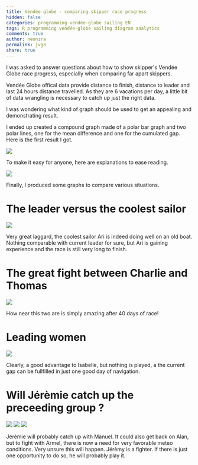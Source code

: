 ```yaml
---
title: Vendée globe - comparing skipper race progress
hidden: false
categories: programming vendée-globe sailing EN
tags: R programming vendée-globe sailing diagram analytics
comments: true
author: neonira
permalink: jvg3
share: true
---
```


<link rel="stylesheet" href="../assets/css/style.css">

I was asked to answer questions about how to show skipper's Vendée Globe race progress, especially when comparing far apart skippers. 

Vendée Globe offical data provide distance to finish, distance to leader and last 24 hours distance travelled. As they are 6 vacations per day, a little bit of data wrangling is necessary to catch up just the right data. 

I was wondering what kind of graph should be used to get an appealing and demonstrating result. 

I ended up created a compound graph made of a polar bar graph and two polar lines, one for the mean difference and one for the cumulated gap. Here is the first result I got. 

![](../images/sailing/vg3/)


To make it easy for anyone, here are explanations to ease reading.

![](../images/sailing/vg3/explain.png)


Finally, I produced some graphs to compare various situations.

# The leader versus the coolest sailor 

![](../images/sailing/vg3/ari_vs_yannick_cmp_20201221_17.png)

Very great laggard, the coolest sailor Ari is indeed doing well on an old boat. Nothing comparable with current leader for sure, but Ari is gaining experience and the race is still very long to finish. 

# The great fight between Charlie and Thomas 

![](../images/sailing/vg3/thomas_vs_charlie_cmp_20201221_17.png)

How near this two are is simply amazing after 40 days of race!

# Leading women 

![](../images/sailing/vg3/isabelle_vs_clarisse_cmp_20201221_17.png)

Clearly, a good advantage to Isabelle, but nothing is played, a the current gap can be fullfilled in just one good day of navigation. 

# Will Jérèmie catch up the preceeding group ?

![](../images/sailing/vg3/manuel_vs_jérémie_cmp_20201221_17.png)
![](../images/sailing/vg3/jérémie_vs_alan_cmp_20201221_17.png)
![](../images/sailing/vg3/armel_vs_jérémie_cmp_20201221_17.png)

Jérèmie will probably catch up with Manuel. It could also get back on Alan, but to
fight with Armel, there is now a need for very favorable meteo conditions. Very unsure this will happen. 
Jérèmy is a fighter. If there is just one opportunity to do so, he will probably play it. 






